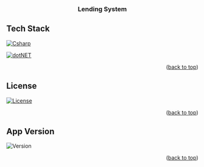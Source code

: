 <a id="readme-top"></a>
<h3 align="center">Lending System</h3>

<!-- TECH STACK -->
## Tech Stack

[![Csharp][Csharp-Shield]][Csharp-Url]

[![dotNET][dotNET-Shield]][dotNET-Url]

<p align="right">(<a href="#readme-top">back to top</a>)</p>

<!-- LICENSE -->
## License
[![License][License-Shield]][License-Url]
<p align="right">(<a href="#readme-top">back to top</a>)</p>

<!-- VERSION -->
## App Version
![Version][Version-Shield]
<p align="right">(<a href="#readme-top">back to top</a>)</p>

<!-- MARKDOWN LINKS & IMAGES -->
<!-- https://www.markdownguide.org/basic-syntax/#reference-style-links -->
[dotNET-Shield]: https://img.shields.io/badge/Framework-.NET-512BD4?style=for-the-badge&logo=dotnet&logoColor=white
[dotNET-Url]: https://dotnet.microsoft.com

[Csharp-Shield]: https://img.shields.io/badge/Language-C%23-239120?style=for-the-badge&logo=c-sharp&logoColor=white
[Csharp-Url]: https://docs.microsoft.com/dotnet/csharp

[License-Shield]: https://img.shields.io/badge/License-Apache%202.0-blue.svg?style=for-the-badge
[License-Url]: LICENSE

[Version-Shield]: https://img.shields.io/badge/version-1.0.0-blue?style=for-the-badge




